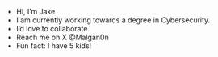 - Hi, I’m Jake
- I am currently working towards a degree in Cybersecurity.
- I’d love to collaborate.
- Reach me on X @Malgan0n
- Fun fact: I have 5 kids!

<!---
JakeMurrayCyberSec/JakeMurrayCyberSec is a ✨ special ✨ repository because its `README.md` (this file) appears on your GitHub profile.
You can click the Preview link to take a look at your changes.
--->
